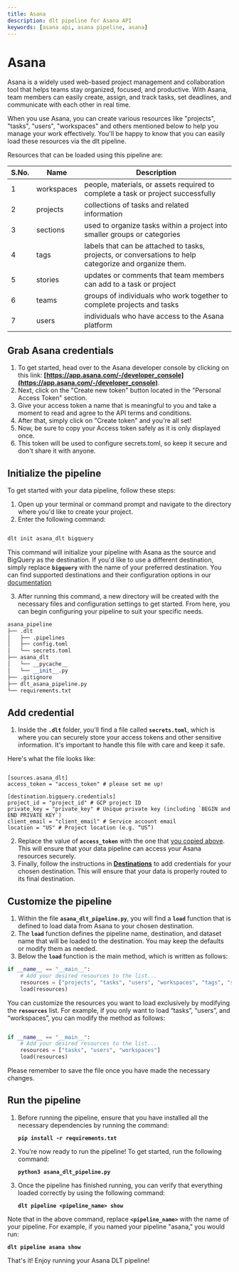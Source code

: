 ```yaml
---
title: Asana
description: dlt pipeline for Asana API
keywords: [asana api, asana pipeline, asana]
---
```


# Asana 

Asana is a widely used web-based project management and collaboration tool that helps teams stay organized, focused, and productive. With Asana, team members can easily create, assign, and track tasks, set deadlines, and communicate with each other in real time. 

When you use Asana, you can create various resources like "projects", "tasks", "users", "workspaces" and others mentioned below to help you manage your work effectively. You'll be happy to know that you can easily load these resources via the dlt pipeline. 

Resources that can be loaded using this pipeline are: 

| S.No. | Name | Description |
| --- | --- | --- |
| 1 | workspaces | people, materials, or assets required to complete a task or project successfully |
| 2 | projects | collections of tasks and related information |
| 3 | sections | used to organize tasks within a project into smaller groups or categories |
| 4 | tags | labels that can be attached to tasks, projects, or conversations to help categorize and organize them. |
| 5 | stories | updates or comments that team members can add to a task or project |
| 6 | teams | groups of individuals who work together to complete projects and tasks |
| 7 | users | individuals who have access to the Asana platform |

## Grab Asana credentials

1. To get started, head over to the Asana developer console by clicking on this link: **[https://app.asana.com/-/developer_console](https://app.asana.com/-/developer_console)**.
2. Next,  click on the "Create new token" button located in the "Personal Access Token" section.
3. Give your access token a name that is meaningful to you and take a moment to read and agree to the API terms and conditions.
4. After that, simply click on "Create token" and you're all set!
5. Now, be sure to copy your Access token safely as it is only displayed once.
6. This token will be used to configure secrets.toml, so keep it secure and don't share it with anyone.

## Initialize the pipeline[](https://dlthub.com/docs/pipelines/github#initialize-the-pipeline)

To get started with your data pipeline, follow these steps:

1. Open up your terminal or command prompt and navigate to the directory where you'd like to create your project.
2. Enter the following command:

```bash

dlt init asana_dlt bigquery
```

This command will initialize your pipeline with Asana as the source and BigQuery as the destination. If you'd like to use a different destination, simply replace **`bigquery`** with the name of your preferred destination. You can find supported destinations and their configuration options in our [documentation](https://dlthub.com/docs/destinations/duckdb) 

3. After running this command, a new directory will be created with the necessary files and configuration settings to get started. From here, you can begin configuring your pipeline to suit your specific needs.

```python
asana_pipeline
├── .dlt
│   ├── .pipelines
│   ├── config.toml
│   └── secrets.toml
├── asana_dlt
│   └── __pycache__
│   └── __init__.py
├── .gitignore
├── dlt_asana_pipeline.py
└── requirements.txt
```

## **Add credential**

1. Inside the **`.dlt`** folder, you'll find a file called **`secrets.toml`**, which is where you can securely store your access tokens and other sensitive information. It's important to handle this file with care and keep it safe.

Here's what the file looks like:

```

[sources.asana_dlt]
access_token = "access_token" # please set me up!

[destination.bigquery.credentials]
project_id = "project_id" # GCP project ID
private_key = "private_key" # Unique private key (including `BEGIN and END PRIVATE KEY`)
client_email = "client_email" # Service account email
location = "US" # Project location (e.g. “US”)
```

2. Replace the value of **`access_token`** with the one that [you copied above](asana.md#grab-asana-credentials). This will ensure that your data pipeline can access your Asana resources securely.
3. Finally, follow the instructions in **[Destinations](https://dlthub.com/docs/destinations/duckdb)** to add credentials for your chosen destination. This will ensure that your data is properly routed to its final destination.

## Customize the pipeline

1. Within the file **`asana_dlt_pipeline.py`**, you will find a **`load`** function that is defined to load data from Asana to your chosen destination.
2. The **`load`** function defines the pipeline name, destination, and dataset name that will be loaded to the destination. You may keep the defaults or modify them as needed.
3. Below the **`load`** function is the main method, which is written as follows:

```python
if __name__ == "__main__":
    # Add your desired resources to the list...
    resources = ["projects", "tasks", "users", "workspaces", "tags", "stories", "sections", "teams"]
    load(resources)
```

You can customize the resources you want to load exclusively by modifying the **`resources`** list. For example, if you only want to load “tasks”, “users”, and “workspaces”, you can modify the method as follows:

```python

if __name__ == "__main__":
    # Add your desired resources to the list...
    resources = ["tasks", "users", "workspaces"]
    load(resources)
```

Please remember to save the file once you have made the necessary changes.

## Run the pipeline[](https://dlthub.com/docs/pipelines/strapi#run-the-pipeline)

1. Before running the pipeline, ensure that you have installed all the necessary dependencies by running the command:
    
    **`pip install -r requirements.txt`**
    
2. You're now ready to run the pipeline! To get started, run the following command:
    
    **`python3 asana_dlt_pipeline.py`**
    
3. Once the pipeline has finished running, you can verify that everything loaded correctly by using the following command:
    
    **`dlt pipeline <pipeline_name> show`**
    

Note that in the above command, replace **`<pipeline_name>`** with the name of your pipeline. For example, if you named your pipeline "asana," you would run:

**`dlt pipeline asana show`**


That's it! Enjoy running your Asana DLT pipeline!
